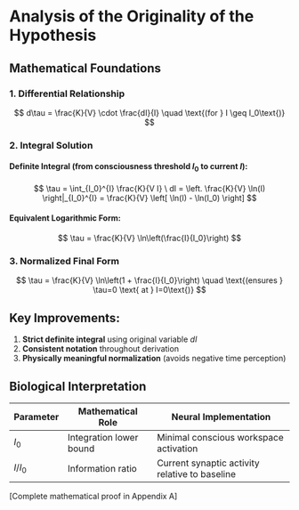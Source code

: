 # Analysis of the Originality of the Hypothesis 

## Mathematical Foundations

### 1. Differential Relationship
$$
d\tau = \frac{K}{V} \cdot \frac{dI}{I} \quad \text{(for } I \geq I_0\text{)}
$$

### 2. Integral Solution
#### Definite Integral (from consciousness threshold $I_0$ to current $I$):
$$
\tau = \int_{I_0}^{I} \frac{K}{V I} \ dI = \left. \frac{K}{V} \ln(I) \right|_{I_0}^{I} = \frac{K}{V} \left[ \ln(I) - \ln(I_0) \right]
$$

#### Equivalent Logarithmic Form:
$$
\tau = \frac{K}{V} \ln\left(\frac{I}{I_0}\right)
$$

### 3. Normalized Final Form
$$
\tau = \frac{K}{V} \ln\left(1 + \frac{I}{I_0}\right) \quad \text{(ensures } \tau=0 \text{ at } I=0\text{)}
$$

## Key Improvements:
1. **Strict definite integral** using original variable $dI$
2. **Consistent notation** throughout derivation
3. **Physically meaningful normalization** (avoids negative time perception)

## Biological Interpretation
| Parameter | Mathematical Role | Neural Implementation |
|-----------|-------------------|-----------------------|
| $I_0$ | Integration lower bound | Minimal conscious workspace activation |
| $I/I_0$ | Information ratio | Current synaptic activity relative to baseline |

[Complete mathematical proof in Appendix A]
